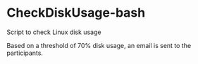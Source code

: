 # CheckDiskUsage-bash
Script to check Linux disk usage

Based on a threshold of 70% disk usage, an email is sent to the participants.
